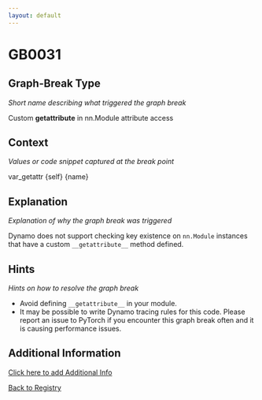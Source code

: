 ```yaml
---
layout: default
---
```

# GB0031

## Graph-Break Type
*Short name describing what triggered the graph break*

Custom __getattribute__ in nn.Module attribute access

## Context
*Values or code snippet captured at the break point*

var_getattr {self} {name}

## Explanation
*Explanation of why the graph break was triggered*

Dynamo does not support checking key existence on `nn.Module` instances that have a custom `__getattribute__` method defined.

## Hints
*Hints on how to resolve the graph break*

- Avoid defining `__getattribute__` in your module.
- It may be possible to write Dynamo tracing rules for this code. Please report an issue to PyTorch if you encounter this graph break often and it is causing performance issues.


## Additional Information

<!-- ADDITIONAL INFORMATION START - Add custom information below this line -->

<!-- ADDITIONAL INFORMATION END -->


[Click here to add Additional Info](https://github.com/meta-pytorch/compile-graph-break-site/edit/main/docs/gb/gb0031.md)

[Back to Registry](../index.html)
